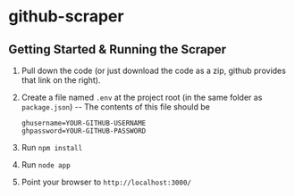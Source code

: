 # github-scraper

## Getting Started & Running the Scraper

1. Pull down the code (or just download the code as a zip, github provides that link on the right).
1. Create a file named `.env` at the project root (in the same folder as `package.json`) -- The contents of this file should be

    ````
    ghusername=YOUR-GITHUB-USERNAME
    ghpassword=YOUR-GITHUB-PASSWORD
    ````
1. Run `npm install`
1. Run `node app`
1. Point your browser to `http://localhost:3000/`
